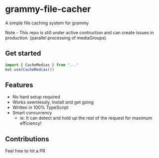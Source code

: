 # grammy-file-cacher
A simple file caching system for grammy

Note - This repo is still under active contruction and can create issues in production. (parallel processing of mediaGroups)

## Get started
```js
import { CacheMedias } from "..."
bot.use(CacheMedias())
```

## Features
- No hard setup required
- Works seemlessly, Install and get going
- Written in 100% TypeScript
- Smart concurrency
  - ie: It can detect and hold up the rest of the request for maximum efficiency!

## Contributions
 Feel free to hit a PR

